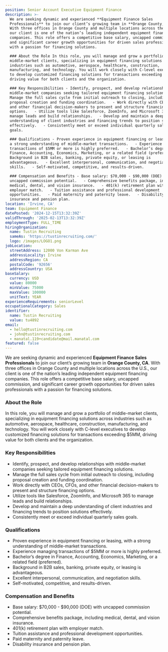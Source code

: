 ```yaml
---
position: Senior Account Executive Equipment Finance
description: >-
  We are seeking dynamic and experienced **Equipment Finance Sales
  Professionals** to join our client’s growing team in **Orange County, CA**.
  With three offices in Orange County and multiple locations across the U.S.,
  our client is one of the nation’s leading independent equipment financing
  companies. This role offers a competitive base salary, uncapped commission,
  and significant career growth opportunities for driven sales professionals
  with a passion for financing solutions.

  ### About the Role In this role, you will manage and grow a portfolio of
  middle-market clients, specializing in equipment financing solutions across
  industries such as automotive, aerospace, healthcare, construction,
  manufacturing, and technology. You will work closely with C-level executives
  to develop customized financing solutions for transactions exceeding $5MM,
  driving value for both clients and the organization.

  ### Key Responsibilities - Identify, prospect, and develop relationships with
  middle-market companies seeking tailored equipment financing solutions.   -
  Manage the full sales cycle from initial outreach to closing, including
  proposal creation and funding coordination.   - Work directly with CEOs, CFOs,
  and other financial decision-makers to present and structure financing
  options.   - Utilize tools like Salesforce, ZoomInfo, and Microsoft 365 to
  manage leads and build relationships.   - Develop and maintain a deep
  understanding of client industries and financing trends to position solutions
  effectively.   - Consistently meet or exceed individual quarterly sales
  goals.  

  ### Qualifications - Proven experience in equipment financing or leasing, with
  a strong understanding of middle-market transactions.   - Experience managing
  transactions of $5MM or more is highly preferred.   - Bachelor’s degree in
  Finance, Accounting, Economics, Marketing, or a related field (preferred).   -
  Background in B2B sales, banking, private equity, or leasing is
  advantageous.   - Excellent interpersonal, communication, and negotiation
  skills.   - Self-motivated, competitive, and results-driven.  

  ### Compensation and Benefits - Base salary: $70,000 - $90,000 (DOE) with
  uncapped commission potential.   - Comprehensive benefits package, including
  medical, dental, and vision insurance.   - 401(k) retirement plan with
  employer match.   - Tuition assistance and professional development
  opportunities.   - Paid maternity and paternity leave.   - Disability
  insurance and pension plan.
location: 'Irvine, CA'
team: Equipment Finance
datePosted: '2024-12-15T13:32:39Z'
validThrough: '2025-02-13T13:32:39Z'
employmentType: FULL_TIME
hiringOrganization:
  name: Tustin Recruiting
  sameAs: 'https://tustinrecruiting.com/'
  logo: /images/LOGO1.png
jobLocation:
  streetAddress: 12000 Von Karman Ave
  addressLocality: Irvine
  addressRegion: CA
  postalCode: '92656'
  addressCountry: USA
baseSalary:
  currency: USD
  value: 80000
  minValue: 75000
  maxValue: 100000
  unitText: YEAR
experienceRequirements: seniorLevel
occupationalCategory: Sales
identifier:
  name: Tustin Recruiting
  value: tu4892
email:
  - hello@tustinrecruiting.com
  - john@tustinrecruiting.com
  - manatal.119+candidate@mail.manatal.com
featured: false
---
```


We are seeking dynamic and experienced **Equipment Finance Sales Professionals** to join our client’s growing team in **Orange County, CA**. With three offices in Orange County and multiple locations across the U.S., our client is one of the nation’s leading independent equipment financing companies. This role offers a competitive base salary, uncapped commission, and significant career growth opportunities for driven sales professionals with a passion for financing solutions.

### About the Role
In this role, you will manage and grow a portfolio of middle-market clients, specializing in equipment financing solutions across industries such as automotive, aerospace, healthcare, construction, manufacturing, and technology. You will work closely with C-level executives to develop customized financing solutions for transactions exceeding $5MM, driving value for both clients and the organization.

### Key Responsibilities
- Identify, prospect, and develop relationships with middle-market companies seeking tailored equipment financing solutions.  
- Manage the full sales cycle from initial outreach to closing, including proposal creation and funding coordination.  
- Work directly with CEOs, CFOs, and other financial decision-makers to present and structure financing options.  
- Utilize tools like Salesforce, ZoomInfo, and Microsoft 365 to manage leads and build relationships.  
- Develop and maintain a deep understanding of client industries and financing trends to position solutions effectively.  
- Consistently meet or exceed individual quarterly sales goals.  

### Qualifications
- Proven experience in equipment financing or leasing, with a strong understanding of middle-market transactions.  
- Experience managing transactions of $5MM or more is highly preferred.  
- Bachelor’s degree in Finance, Accounting, Economics, Marketing, or a related field (preferred).  
- Background in B2B sales, banking, private equity, or leasing is advantageous.  
- Excellent interpersonal, communication, and negotiation skills.  
- Self-motivated, competitive, and results-driven.  

### Compensation and Benefits
- Base salary: $70,000 - $90,000 (DOE) with uncapped commission potential.  
- Comprehensive benefits package, including medical, dental, and vision insurance.  
- 401(k) retirement plan with employer match.  
- Tuition assistance and professional development opportunities.  
- Paid maternity and paternity leave.  
- Disability insurance and pension plan.  
